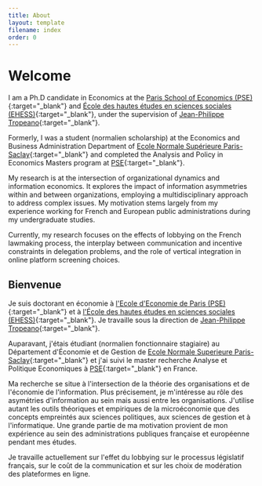 ```yaml
---
title: About
layout: template
filename: index
order: 0
---  
```


# Welcome

I am a Ph.D candidate in Economics at the [Paris School of Economics (PSE)](https://www.parisschoolofeconomics.eu/en/){:target="_blank"} and [École des hautes études en sciences sociales (EHESS)](https://www.ehess.fr/fr){:target="_blank"}, under the supervision of [Jean-Philippe Tropeano](https://www.parisschoolofeconomics.eu/fr/tropeano-jean-philippe/){:target="_blank"}.

Formerly, I was a student (normalien scholarship) at the Economics and Business Administration Department of [Ecole Normale Supérieure Paris-Saclay](https://ens-paris-saclay.fr/en/application/competitive-admission){:target="_blank"} and completed the Analysis and Policy in Economics Masters program at [PSE](https://www.parisschoolofeconomics.eu/en/teaching/masters-program/ape-analysis-policy-in-economics/){:target="_blank"}. 

My research is at the intersection of organizational dynamics and information economics. It explores the impact of information asymmetries within and between organizations, employing a multidisciplinary approach to address complex issues. My motivation stems largely from my experience working for French and European public administrations during my undergraduate studies.

Currently, my research focuses on the effects of lobbying on the French lawmaking process, the interplay between communication and incentive constraints in delegation problems, and the role of vertical integration in online platform screening choices.

## Bienvenue

Je suis doctorant en économie à [l'Ecole d'Economie de Paris (PSE)](https://www.parisschoolofeconomics.eu/en){:target="_blank"} et à [l'École des hautes études en sciences sociales (EHESS)](https://www.ehess.fr/fr){:target="_blank"}. Je travaille sous la direction de [Jean-Philippe Tropeano](https://www.parisschoolofeconomics.eu/fr/tropeano-jean-philippe/){:target="_blank"}.

Auparavant, j'étais étudiant (normalien fonctionnaire stagiaire) au Département d'Économie et de Gestion de [Ecole Normale Superieure Paris-Saclay](https://ens-paris-saclay.fr/en/application/competitive-admission){:target="_blank"} et j'ai suivi le master recherche Analyse et Politique Economiques à [PSE](https://www.parisschoolofeconomics.eu/fr/teaching/masters-program/ape-analysis-policy-in-economics/){:target="_blank"} en France.

Ma recherche se situe à l'intersection de la théorie des organisations et de l'économie de l'information. Plus précisement, je m'intéresse au rôle des asymétries d'information au sein mais aussi entre les organisations. J'utilise autant les outils théoriques et empiriques de la microéconomie que des concepts empreintés aux sciences politiques, aux sciences de gestion et à l'informatique. Une grande partie de ma motivation provient de mon expérience au sein des administrations publiques française et européenne pendant mes études.

Je travaille actuellement sur l'effet du lobbying sur le processus législatif français, sur le coût de la communication et sur les choix de modération des plateformes en ligne.

